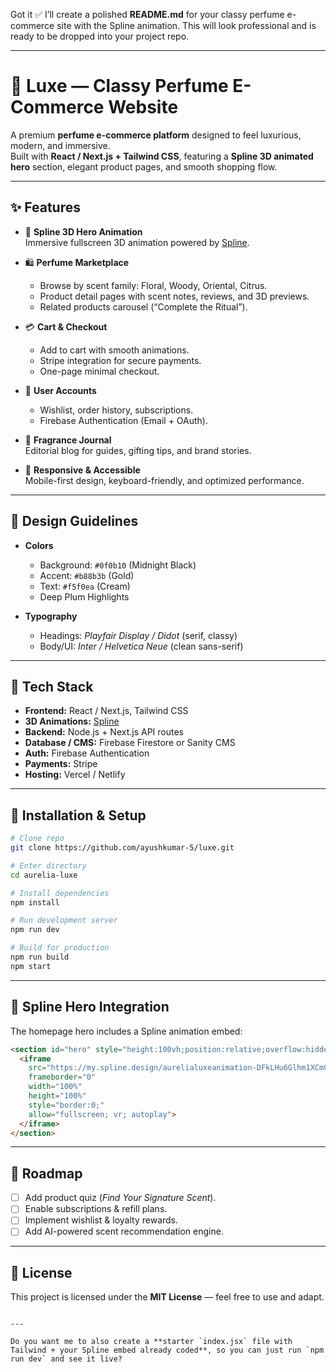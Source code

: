 Got it ✅ I’ll create a polished **README.md** for your classy perfume e-commerce site with the Spline animation.
This will look professional and is ready to be dropped into your project repo.

---


# 🌸 Luxe — Classy Perfume E-Commerce Website

A premium **perfume e-commerce platform** designed to feel luxurious, modern, and immersive.  
Built with **React / Next.js + Tailwind CSS**, featuring a **Spline 3D animated hero** section, elegant product pages, and smooth shopping flow.

---

## ✨ Features

- 🎥 **Spline 3D Hero Animation**  
  Immersive fullscreen 3D animation powered by [Spline](https://spline.design/).  

- 🛍️ **Perfume Marketplace**  
  - Browse by scent family: Floral, Woody, Oriental, Citrus.  
  - Product detail pages with scent notes, reviews, and 3D previews.  
  - Related products carousel (“Complete the Ritual”).  

- 💳 **Cart & Checkout**  
  - Add to cart with smooth animations.  
  - Stripe integration for secure payments.  
  - One-page minimal checkout.  

- 👤 **User Accounts**  
  - Wishlist, order history, subscriptions.  
  - Firebase Authentication (Email + OAuth).  

- 📖 **Fragrance Journal**  
  Editorial blog for guides, gifting tips, and brand stories.  

- 📱 **Responsive & Accessible**  
  Mobile-first design, keyboard-friendly, and optimized performance.  

---

## 🎨 Design Guidelines

- **Colors**  
  - Background: `#0f0b10` (Midnight Black)  
  - Accent: `#b88b3b` (Gold)  
  - Text: `#f5f0ea` (Cream)  
  - Deep Plum Highlights  

- **Typography**  
  - Headings: *Playfair Display / Didot* (serif, classy)  
  - Body/UI: *Inter / Helvetica Neue* (clean sans-serif)  

---

## 🚀 Tech Stack

- **Frontend:** React / Next.js, Tailwind CSS  
- **3D Animations:** [Spline](https://spline.design/)  
- **Backend:** Node.js + Next.js API routes  
- **Database / CMS:** Firebase Firestore or Sanity CMS  
- **Auth:** Firebase Authentication  
- **Payments:** Stripe  
- **Hosting:** Vercel / Netlify  

---

## 🔧 Installation & Setup

```bash
# Clone repo
git clone https://github.com/ayushkumar-5/luxe.git

# Enter directory
cd aurelia-luxe

# Install dependencies
npm install

# Run development server
npm run dev

# Build for production
npm run build
npm start
````

---

## 🎥 Spline Hero Integration

The homepage hero includes a Spline animation embed:

```html
<section id="hero" style="height:100vh;position:relative;overflow:hidden;">
  <iframe 
    src="https://my.spline.design/aurelialuxeanimation-DFkLHu6Glhm1XCmGfEIjIzoL/" 
    frameborder="0" 
    width="100%" 
    height="100%" 
    style="border:0;"
    allow="fullscreen; vr; autoplay">
  </iframe>
</section>
```

---

## 📌 Roadmap

* [ ] Add product quiz (*Find Your Signature Scent*).
* [ ] Enable subscriptions & refill plans.
* [ ] Implement wishlist & loyalty rewards.
* [ ] Add AI-powered scent recommendation engine.

---



## 📜 License

This project is licensed under the **MIT License** — feel free to use and adapt.

```

---

Do you want me to also create a **starter `index.jsx` file with Tailwind + your Spline embed already coded**, so you can just run `npm run dev` and see it live?
```
